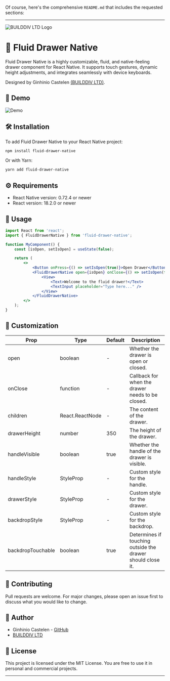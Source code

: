 Of course, here's the comprehensive `README.md` that includes the requested sections:

---

![BUILDDIV LTD Logo](https://github.com/builddiv/fluid-drawer-native/assets/143026621/9632cd20-dc9a-4373-aa0f-fdd08b0be43b)

# 🌊 Fluid Drawer Native

Fluid Drawer Native is a highly customizable, fluid, and native-feeling drawer component for React Native. It supports touch gestures, dynamic height adjustments, and integrates seamlessly with device keyboards.

Designed by Ginhinio Castelen [(BUILDDIV LTD)](https://builddiv.com).

## 🚀 Demo

![Demo](https://github.com/builddiv/fluid-drawer-native/assets/143026621/7084961e-4916-4a20-b1b8-06ad99e1c9d9)

## 🛠 Installation

To add Fluid Drawer Native to your React Native project:

```bash
npm install fluid-drawer-native
```

Or with Yarn:

```bash
yarn add fluid-drawer-native
```

## ⚙️ Requirements

- React Native version: 0.72.4 or newer
- React version: 18.2.0 or newer

## 🔧 Usage

```jsx
import React from 'react';
import { FluidDrawerNative } from 'fluid-drawer-native';

function MyComponent() {
    const [isOpen, setIsOpen] = useState(false);

    return (
        <>
            <Button onPress={() => setIsOpen(true)}>Open Drawer</Button>
            <FluidDrawerNative open={isOpen} onClose={() => setIsOpen(false)}>
                <View>
                    <Text>Welcome to the fluid drawer!</Text>
                    <TextInput placeholder="Type here..." />
                </View>
            </FluidDrawerNative>
        </>
    );
}
```

## 🎨 Customization

| Prop               | Type            | Default        | Description                                                                                   |
|--------------------|----------------|----------------|-----------------------------------------------------------------------------------------------|
| open               | boolean        | -              | Whether the drawer is open or closed.                                                          |
| onClose            | function       | -              | Callback for when the drawer needs to be closed.                                               |
| children           | React.ReactNode| -              | The content of the drawer.                                                                     |
| drawerHeight       | number         | 350            | The height of the drawer.                                                                     |
| handleVisible      | boolean        | true           | Whether the handle of the drawer is visible.                                                   |
| handleStyle        | StyleProp      | -              | Custom style for the handle.                                                                   |
| drawerStyle        | StyleProp      | -              | Custom style for the drawer.                                                                   |
| backdropStyle      | StyleProp      | -              | Custom style for the backdrop.                                                                 |
| backdropTouchable  | boolean        | true           | Determines if touching outside the drawer should close it.                                     |

## 🤝 Contributing

Pull requests are welcome. For major changes, please open an issue first to discuss what you would like to change.

## 👥 Author

- Ginhinio Castelen - [GitHub](https://github.com/cyber-gin)
- [BUILDDIV LTD](https://builddiv.com)

## 📜 License

This project is licensed under the MIT License. You are free to use it in personal and commercial projects.

---


